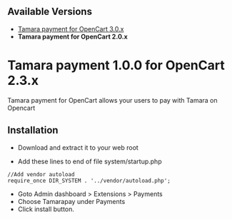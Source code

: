 ## Available Versions
* [Tamara payment for OpenCart 3.0.x](https://github.com/tamara-solution/opencart)
* **Tamara payment for OpenCart 2.0.x**


# Tamara payment 1.0.0 for OpenCart 2.3.x

Tamara payment for OpenCart allows your users to pay with Tamara on Opencart


## Installation
* Download and extract it to your web root

* Add these lines to end of file system/startup.php
```
//Add vendor autoload
require_once DIR_SYSTEM . '../vendor/autoload.php';
```

* Goto Admin dashboard > Extensions > Payments
* Choose Tamarapay under Payments
* Click install button.